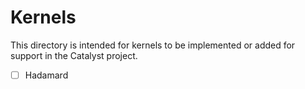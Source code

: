 # Kernels

This directory is intended for kernels to be implemented or added for support in the Catalyst project.

- [ ] Hadamard